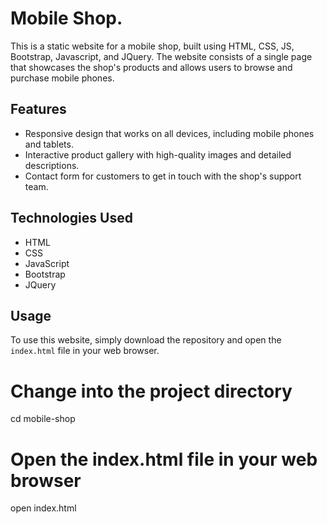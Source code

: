 # Mobile Shop.

This is a static website for a mobile shop, built using HTML, CSS, JS, Bootstrap, Javascript, and JQuery. The website consists of a single page that showcases the shop's products and allows users to browse and purchase mobile phones.



## Features

- Responsive design that works on all devices, including mobile phones and tablets.
- Interactive product gallery with high-quality images and detailed descriptions.
- Contact form for customers to get in touch with the shop's support team.


## Technologies Used

- HTML
- CSS
- JavaScript
- Bootstrap
- JQuery

## Usage

To use this website, simply download the repository and open the `index.html` file in your web browser.

# Change into the project directory
cd mobile-shop

# Open the index.html file in your web browser
open index.html
